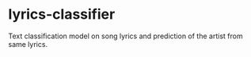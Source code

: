 # lyrics-classifier
Text classification model on song lyrics and prediction of the artist from same lyrics.
